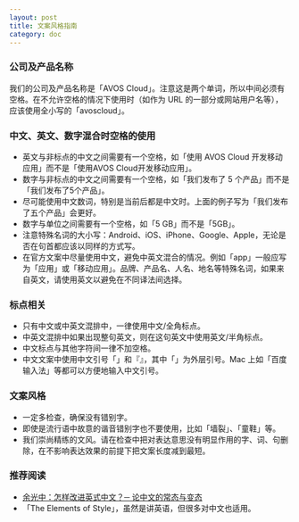 ```yaml
---
layout: post
title: 文案风格指南
category: doc
---
```


### 公司及产品名称

我们的公司及产品名称是「AVOS Cloud」。注意这是两个单词，所以中间必须有空格。在不允许空格的情况下使用时（如作为 URL 的一部分或网站用户名等），应该使用全小写的「avoscloud」。

### 中文、英文、数字混合时空格的使用

* 英文与非标点的中文之间需要有一个空格，如「使用 AVOS Cloud 开发移动应用」而不是「使用AVOS Cloud开发移动应用」。
* 数字与非标点的中文之间需要有一个空格，如「我们发布了 5 个产品」而不是「我们发布了5个产品」。
* 尽可能使用中文数词，特别是当前后都是中文时。上面的例子写为「我们发布了五个产品」会更好。
* 数字与单位之间需要有一个空格，如「5 GB」而不是「5GB」。
* 注意特殊名词的大小写：Android、iOS、iPhone、Google、Apple，无论是否在句首都应该以同样的方式写。
* 在官方文案中尽量使用中文，避免中英文混合的情况。例如「app」一般应写为「应用」或「移动应用」。品牌、产品名、人名、地名等特殊名词，如果来自英文，请使用英文以避免在不同译法间选择。

### 标点相关

* 只有中文或中英文混排中，一律使用中文/全角标点。
* 中英文混排中如果出现整句英文，则在这句英文中使用英文/半角标点。
* 中文标点与其他字符间一律不加空格。
* 中文文案中使用中文引号「」和『』，其中「」为外层引号。Mac 上如「百度输入法」等都可以方便地输入中文引号。

### 文案风格

* 一定多检查，确保没有错别字。
* 即使是流行语中故意的谐音错别字也不要使用，比如「墙裂」、「童鞋」等。
* 我们崇尚精练的文风。请在检查中把对表达意思没有明显作用的字、词、句删除，在不影响表达效果的前提下把文案长度减到最短。

### 推荐阅读

* [余光中：怎样改进英式中文？─ 论中文的常态与变态](http://jianshu.io/p/xKppzP)
* 「The Elements of Style」，虽然是讲英语，但很多对中文也适用。